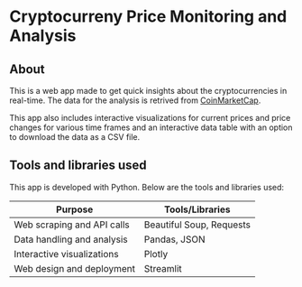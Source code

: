 # Cryptocurreny Price Monitoring and Analysis

## About
This is a web app made to get quick insights about the cryptocurrencies in real-time. The data for the analysis is retrived from [CoinMarketCap](https://www.google.com).

This app also includes interactive visualizations for current prices and price changes for various time frames and an interactive data table with an option to download the data as a CSV file.

## Tools and libraries used
This app is developed with Python. Below are the tools and libraries used:

Purpose | Tools/Libraries
---|---
Web scraping and API calls | Beautiful Soup, Requests
Data handling and analysis | Pandas, JSON
Interactive visualizations | Plotly
Web design and deployment | Streamlit
